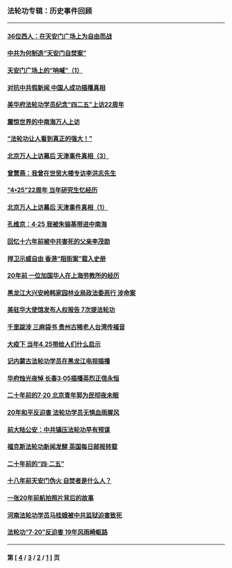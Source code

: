 ### 法轮功专辑：历史事件回顾
---
#### [36位西人：在天安门广场上为自由而战](../../pages/nf5793/n13390029.md?05290430) 
#### [中共为何制造“天安门自焚案”](../../pages/nf5793/n13183270.md?05290430) 
#### [天安门广场上的“呐喊”（1）](../../pages/nf5793/n13105277.md?05290430) 
#### [对抗中共假新闻 中国人成功插播真相](../../pages/nf5793/n12910618.md?05290430) 
#### [美华府法轮功学员纪念“四二五”上访22周年](../../pages/nf5793/n12904445.md?05290430) 
#### [震惊世界的中南海万人上访](../../pages/nf5793/n12903976.md?05290430) 
#### [“法轮功让人看到真正的强大！”](../../pages/nf5793/n12903195.md?05290430) 
#### [北京万人上访幕后 天津事件真相（3）](../../pages/nf5793/n12902807.md?05290430) 
#### [曾慧燕：我曾在世贸大楼专访李洪志先生](../../pages/nf5793/n12898729.md?05290430) 
#### [“4•25”22周年 当年研究生忆经历](../../pages/nf5793/n12894152.md?05290430) 
#### [北京万人上访幕后 天津事件真相（1）](../../pages/nf5793/n12885174.md?05290430) 
#### [孔维京：4·25 我被朱镕基带进中南海](../../pages/nf5793/n12864987.md?05290430) 
#### [回忆十六年前被中共害死的父亲李茂勋](../../pages/nf5793/n12880270.md?05290430) 
#### [捍卫示威自由 香港“阻街案”载入史册](../../pages/nf5793/n12811245.md?05290430) 
#### [20年前 一位加国华人在上海劳教所的经历](../../pages/nf5793/n12707932.md?05290430) 
#### [黑龙江大兴安岭韩家园林业局政法委恶行 涉命案](../../pages/nf5793/n12622815.md?05290430) 
#### [美驻华大使馆发布人权报告 7次提法轮功](../../pages/nf5793/n12520541.md?05290430) 
#### [千里跋涉 三麻袋书 贵州古稀老人台湾传福音](../../pages/nf5793/n12198750.md?05290430) 
#### [大疫下 当年4.25带给人们什么启示](../../pages/nf5793/n12058565.md?05290430) 
#### [记内蒙古法轮功学员在黑龙江电视插播](../../pages/nf5793/n11699194.md?05290430) 
#### [华府烛光夜悼 长春3·05插播英烈正信永恒](../../pages/nf5793/n11397432.md?05290430) 
#### [二十年前的7·20 北京青年郭为民彻夜未眠](../../pages/nf5793/n11354195.md?05290430) 
#### [20年和平反迫害 法轮功学员无惧血雨腥风](../../pages/nf5793/n11348279.md?05290430) 
#### [前大陆公安：中共镇压法轮功早有预谋](../../pages/nf5793/n11352168.md?05290430) 
#### [福克斯法轮功新闻发酵  英国每日邮报转载](../../pages/nf5793/n11285952.md?05290430) 
#### [二十年前的“四·二五”](../../pages/nf5793/n11207639.md?05290430) 
#### [十八年前天安门伪火 自焚者是什么人？](../../pages/nf5793/n10996556.md?05290430) 
#### [一张20年前航拍照片背后的故事](../../pages/nf5793/n10693797.md?05290430) 
#### [河南法轮功学员马桂娥被中共监狱迫害致死](../../pages/nf5793/n10684974.md?05290430) 
#### [法轮功“7‧20”反迫害 19年风雨崎岖路](../../pages/nf5793/n10570834.md?05290430) 

---
#### 第 [ [4](./4.md?05290430) / [3](./3.md?05290430) / [2](./2.md?05290430) / [1](./1.md?05290430) ] 页
